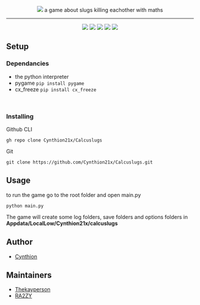 <p align="center">
    <img src="https://github.com/Cynthion21x/Calcuslugs/assets/61597736/0c89c434-2b8a-4fd0-8e34-e21ce2fe2ed9">
    a game about slugs killing eachother with maths
</p>

---

<p align="center">

<img src="https://app.codacy.com/project/badge/Grade/22ce27b9b99340e2924706a05f920842">
<img src="https://img.shields.io/github/commit-activity/m/Cynthion21x/Calcuslugs?link=https%3A%2F%2Fgithub.com%2FNVIDIA%2Fwarp%2Fcommits%2Fmain">
<img src="https://img.shields.io/github/downloads/Cynthion21x/Calcuslugs/total">
<img src="https://img.shields.io/github/languages/code-size/Cynthion21x/Calcuslugs">
<img src="https://img.shields.io/github/license/Cynthion21x/Calcuslugs">

</p>

## Setup

### Dependancies

* the python interpreter
* pygame ```pip install pygame```
* cx_freeze ```pip install cx_freeze```

<br>

### Installing

Github CLI
``` 
gh repo clone Cynthion21x/Calcuslugs
```

Git
``` 
git clone https://github.com/Cynthion21x/Calcuslugs.git
```

## Usage

to run the game go to the root folder and open main.py
```
python main.py
```
The game will create some log folders, save folders and options folders in **Appdata/LocalLow/Cynthion21x/calcuslugs**

## Author

* [Cynthion](github.com/Cynthion21x)

## Maintainers

* [Thekayperson](https://github.com/thekayperson)
* [RA2ZY](https://github.com/RA2ZY)
